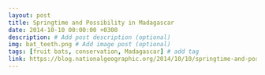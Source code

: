 ```yaml
---
layout: post
title: Springtime and Possibility in Madagascar
date: 2014-10-10 00:00:00 +0300
description: # Add post description (optional)
img: bat_teeth.png # Add image post (optional)
tags: [fruit bats, conservation, Madagascar] # add tag
link: https://blog.nationalgeographic.org/2014/10/10/springtime-and-possibility-in-madagascar
---
```

